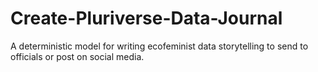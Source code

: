 # Create-Pluriverse-Data-Journal
A deterministic model for writing ecofeminist data storytelling to send to officials or post on social media.

